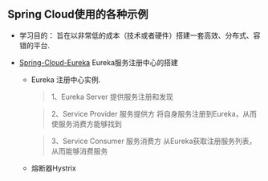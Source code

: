 ##  Spring Cloud使用的各种示例
  - 学习目的： 旨在以非常低的成本（技术或者硬件）搭建一套高效、分布式、容错的平台.

- [Spring-Cloud-Eureka](https://github.com/t-hong/SpringCloud-Example/tree/master/Spring-Cloud-Eureka)  Eureka服务注册中心的搭建
  * Eureka 注册中心实例.
      >  1、Eureka Server
          提供服务注册和发现
        
      >  2、Service Provider
          服务提供方
          将自身服务注册到Eureka，从而使服务消费方能够找到

      >  3、Service Consumer
          服务消费方
         从Eureka获取注册服务列表，从而能够消费服务
  * 熔断器Hystrix
